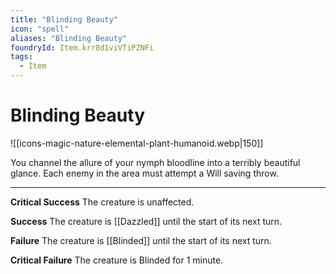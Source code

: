 ```yaml
---
title: "Blinding Beauty"
icon: "spell"
aliases: "Blinding Beauty"
foundryId: Item.krr8d1viVTiPZNFi
tags:
  - Item
---
```


# Blinding Beauty
![[icons-magic-nature-elemental-plant-humanoid.webp|150]]

You channel the allure of your nymph bloodline into a terribly beautiful glance. Each enemy in the area must attempt a Will saving throw.

* * *

**Critical Success** The creature is unaffected.

**Success** The creature is [[Dazzled]] until the start of its next turn.

**Failure** The creature is [[Blinded]] until the start of its next turn.

**Critical Failure** The creature is Blinded for 1 minute.
